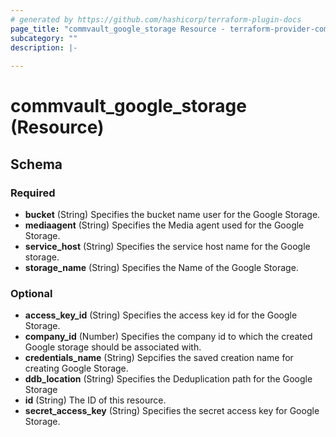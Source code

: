 ```yaml
---
# generated by https://github.com/hashicorp/terraform-plugin-docs
page_title: "commvault_google_storage Resource - terraform-provider-commvault"
subcategory: ""
description: |-
  
---
```


# commvault_google_storage (Resource)





<!-- schema generated by tfplugindocs -->
## Schema

### Required

- **bucket** (String) Specifies the bucket name user for the Google Storage.
- **mediaagent** (String) Specifies the Media agent used for the Google Storage.
- **service_host** (String) Specifies the service host name for the Google storage.
- **storage_name** (String) Specifies the Name of the Google Storage.

### Optional

- **access_key_id** (String) Specifies the access key id for the Google Storage.
- **company_id** (Number) Specifies the company id to which the created Google storage should be associated with.
- **credentials_name** (String) Sepcifies the saved creation name for creating Google Storage.
- **ddb_location** (String) Specifies the Deduplication path for the Google Storage
- **id** (String) The ID of this resource.
- **secret_access_key** (String) Specifies the secret access key for Google Storage.


